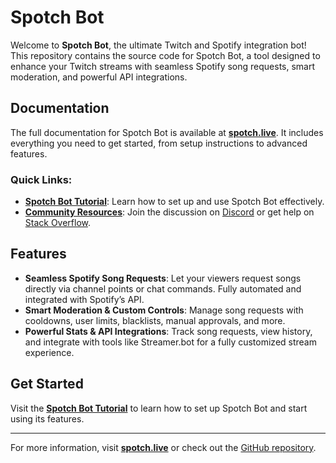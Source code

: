 # Spotch Bot

Welcome to **Spotch Bot**, the ultimate Twitch and Spotify integration bot! This repository contains the source code for Spotch Bot, a tool designed to enhance your Twitch streams with seamless Spotify song requests, smart moderation, and powerful API integrations.

## Documentation

The full documentation for Spotch Bot is available at **[spotch.live](https://spotch.live)**. It includes everything you need to get started, from setup instructions to advanced features.

### Quick Links:
- **[Spotch Bot Tutorial](https://spotch.live/docs/intro)**: Learn how to set up and use Spotch Bot effectively.
- **[Community Resources](https://spotch.live)**: Join the discussion on [Discord](https://discord.gg/Wcmsx7yju8) or get help on [Stack Overflow](https://stackoverflow.com/questions/tagged/spotchbot).

## Features

- **Seamless Spotify Song Requests**: Let your viewers request songs directly via channel points or chat commands. Fully automated and integrated with Spotify’s API.
- **Smart Moderation & Custom Controls**: Manage song requests with cooldowns, user limits, blacklists, manual approvals, and more.
- **Powerful Stats & API Integrations**: Track song requests, view history, and integrate with tools like Streamer.bot for a fully customized stream experience.

## Get Started

Visit the **[Spotch Bot Tutorial](https://spotch.live/docs/intro)** to learn how to set up Spotch Bot and start using its features.

---

For more information, visit **[spotch.live](https://spotch.live)** or check out the [GitHub repository](https://github.com/lvl13mage/spotify-bot2).